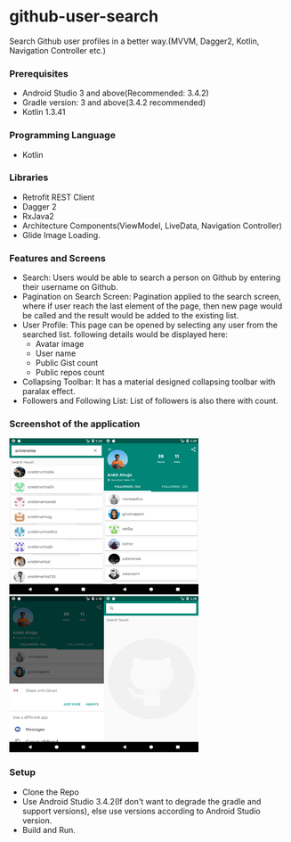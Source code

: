 # github-user-search
Search Github user profiles in a better way.(MVVM, Dagger2, Kotlin, Navigation Controller etc.)

### Prerequisites
 - Android Studio 3 and above(Recommended: 3.4.2)
 - Gradle version: 3 and above(3.4.2 recommended)
 - Kotlin 1.3.41
 
### Programming Language
 - Kotlin

### Libraries
 - Retrofit REST Client
 - Dagger 2
 - RxJava2
 - Architecture Components(ViewModel, LiveData, Navigation Controller)
 - Glide Image Loading.
 
 ### Features and Screens
  - Search: Users would be able to search a person on Github by entering their username on Github. 
  - Pagination on Search Screen: Pagination applied to the search screen, where if user reach the last element of the page, then new page would be called and the result would be added to the existing list.
  - User Profile: This page can be opened by selecting any user from the searched list. following details would be displayed here: 
      - Avatar image
      - User name
      - Public Gist count
      - Public repos count
  - Collapsing Toolbar: It has a material designed collapsing toolbar with paralax effect.
  - Followers and Following List: List of followers is also there with count.

### Screenshot of the application
<img src = "screenshots/search_result_page.png" width=170 height=280/><img src = "screenshots/user_profile_page.png" width=170 height=280/><img src = "screenshots/share_intent_popup.png" width=170 height=280/><img src = "screenshots/search_empty_page.png" width=170 height=280/>

### Setup
   - Clone the Repo
   - Use Android Studio 3.4.2(If don't want to degrade the gradle and support versions), else use versions according to Android Studio version.
   - Build and Run.
   
